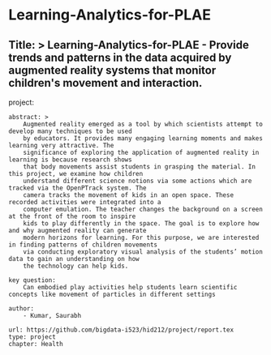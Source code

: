 
# Learning-Analytics-for-PLAE
Title: > 
        Learning-Analytics-for-PLAE - Provide trends and patterns in the data acquired by augmented reality
        systems that monitor children's movement and interaction.
---
project:   
    
    abstract: >
        Augmented reality emerged as a tool by which scientists attempt to develop many techniques to be used
        by educators. It provides many engaging learning moments and makes learning very attractive. The 
        significance of exploring the application of augmented reality in learning is because research shows
        that body movements assist students in grasping the material. In this project, we examine how children
        understand different science notions via some actions which are tracked via the OpenPTrack system. The
        camera tracks the movement of kids in an open space. These recorded activities were integrated into a
        computer emulation. The teacher changes the background on a screen at the front of the room to inspire
        kids to play differently in the space. The goal is to explore how and why augmented reality can generate
        modern horizons for learning. For this purpose, we are interested in finding patterns of children movements
        via conducting exploratory visual analysis of the students’ motion data to gain an understanding on how
        the technology can help kids. 

    key question:
        Can embodied play activities help students learn scientific concepts like movement of particles in different settings    

    author:
        - Kumar, Saurabh  

    url: https://github.com/bigdata-i523/hid212/project/report.tex
    type: project
    chapter: Health
